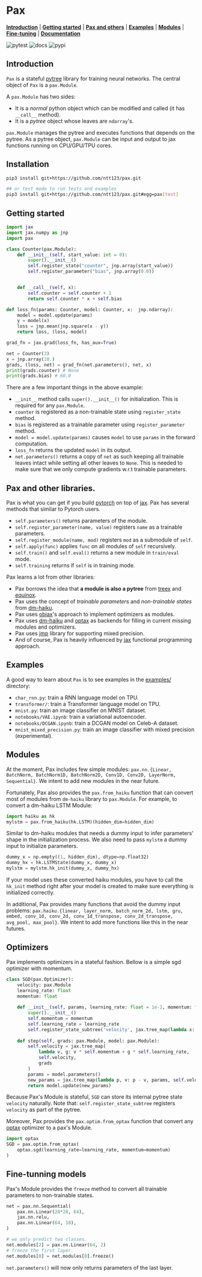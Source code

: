 # Pax

[**Introduction**](#introduction)
| [**Getting started**](#gettingstarted)
| [**Pax and others**](#paxandfriends)
| [**Examples**](https://github.com/ntt123/pax/tree/main/examples/)
| [**Modules**](#modules)
| [**Fine-tuning**](#finetune)
| [**Documentation**](https://pax.readthedocs.io/en/main)

![pytest](https://github.com/ntt123/pax/workflows/pytest/badge.svg)
![docs](https://readthedocs.org/projects/pax/badge/?version=main)
![pypi](https://img.shields.io/pypi/v/pax-j)



## Introduction<a id="introduction"></a>

``Pax`` is a stateful [pytree](https://jax.readthedocs.io/en/latest/pytrees.html) library for training neural networks. The central object of `Pax` is a `pax.Module`.

A  `pax.Module` has two sides:

* It is a _normal_ python object which can be modified and called (it has ``__call__`` method).
* It is a _pytree_ object whose leaves are `ndarray`'s.

``pax.Module`` manages the pytree and executes functions that depends on the pytree. As a pytree object, `pax.Module` can be input and output to jax functions running on CPU/GPU/TPU cores.

## Installation<a id="installation"></a>

```bash
pip3 install git+https://github.com/ntt123/pax.git

## or test mode to run tests and examples
pip3 install git+https://github.com/ntt123/pax.git#egg=pax[test]
```

## Getting started<a id="gettingstarted"></a>

```python
import jax
import jax.numpy as jnp
import pax

class Counter(pax.Module):
    def __init__(self, start_value: int = 0):
        super().__init__()
        self.register_state("counter", jnp.array(start_value))
        self.register_parameter("bias", jnp.array(0.0))


    def __call__(self, x):
        self.counter = self.counter + 1
        return self.counter * x + self.bias

def loss_fn(params: Counter, model: Counter, x:  jnp.ndarray):
    model = model.update(params)
    y = model(x)
    loss = jnp.mean(jnp.square(x - y))
    return loss, (loss, model)

grad_fn = jax.grad(loss_fn, has_aux=True)

net = Counter(3)
x = jnp.array(10.)
grads, (loss, net) = grad_fn(net.parameters(), net, x)
print(grads.counter) # None
print(grads.bias) # 60.0
```

There are a few important things in the above example:

* ``__init__`` method calls ``super().__init__()`` for initialization. This is required for any ``pax.Module``.
* ``counter`` is registered as a non-trainable state using ``register_state`` method.
* ``bias`` is registered as a trainable parameter using ``register_parameter`` method.
* ``model = model.update(params)`` causes ``model`` to use ``params`` in the forward computation.
* ``loss_fn`` returns the updated `model` in its output.
* ``net.parameters()`` returns a copy of `net` as such keeping all trainable leaves intact while setting all other leaves to ``None``. 
This is needed to make sure that we only compute gradients w.r.t trainable parameters.

## Pax and other libraries. <a id="paxandfriends"></a>

Pax is what you can get if you build [pytorch] on top of [jax]. Pax has several methods that similar to Pytorch users. 

- ``self.parameters()`` returns parameters of the module.
- ``self.register_parameter(name, value)`` registers ``name`` as a trainable parameters.
- ``self.register_module(name, mod)`` registers ``mod`` as a submodule of ``self``.
- ``self.apply(func)`` applies ``func`` on all modules of ``self`` recursively.
- ``self.train()`` and ``self.eval()`` returns a new module in ``train/eval`` mode.
- ``self.training`` returns if ``self`` is in training mode.

Pax learns a lot from other libraries:
- Pax borrows the idea that __a module is also a pytree__ from [treex] and [equinox]. 
- Pax uses the concept of _trainable parameters_ and _non-trainable states_ from [dm-haiku].
- Pax uses [objax]'s approach to implement optimizers as modules. 
- Pax uses [dm-haiku] and [optax] as backends for filling in current missing modules and optimizers. 
- Pax uses [jmp] library for supporting mixed precision. 
- And of course, Pax is heavily influenced by [jax] functional programming approach.


## Examples<a id="examples"></a>

A good way to learn about ``Pax`` is to see examples in the [examples/](./examples) directory:

* ``char_rnn.py``: train a RNN language model on TPU.
* ``transformer/``: train a Transformer language model on TPU.
* ``mnist.py``: train an image classifier on MNIST dataset.
* ``notebooks/VAE.ipynb``: train a variational autoencoder.
* ``notebooks/DCGAN.ipynb``: train a DCGAN model on Celeb-A dataset.
* ``mnist_mixed_precision.py``: train an image classifier with mixed precision (experimental).





## Modules<a id="modules"></a>

At the moment, Pax includes few simple modules: ``pax.nn.{Linear, BatchNorm, BatchNorm1D, BatchNorm2D, Conv1D, Conv2D, LayerNorm, Sequential}``.
We intent to add new modules in the near future.

Fortunately, Pax also provides the ``pax.from_haiku`` function that can convert most of modules from ``dm-haiku`` library to ``pax.Module``. For example, to convert a dm-haiku LSTM Module:
```python
import haiku as hk
mylstm = pax.from_haiku(hk.LSTM)(hidden_dim=hidden_dim)
```
Similar to dm-haiku modules that needs a dummy input to infer parameters' shape in the initialization process. We also need to pass ``mylstm`` a dummy input to initialize parameters.

```python
dummy_x = np.empty((1, hidden_dim), dtype=np.float32)
dummy_hx = hk.LSTMState(dummy_x, dummy_x)
mylstm = mylstm.hk_init(dummy_x, dummy_hx)
```
If your model uses these converted haiku modules, you have to call the `hk_init` method right after your model is created to make sure everything is initialized correctly.


In additional, Pax provides many functions that avoid the dummy input problems: ``pax.haiku.{linear, layer_norm, batch_norm_2d, lstm, gru, embed, conv_1d, conv_2d, conv_1d_transpose, conv_2d_transpose, avg_pool, max_pool}``.
We intent to add more functions like this in the near futures.

## Optimizers<a id="optimizers"></a>

Pax implements optimizers in a stateful fashion. Bellow is a simple sgd optimizer with momentum.

```python
class SGD(pax.Optimizer):
    velocity: pax.Module
    learning_rate: float
    momentum: float 
    
    def __init__(self, params, learning_rate: float = 1e-2, momentum: float = 0.9):
        super().__init__()
        self.momentum = momentum
        self.learning_rate = learning_rate
        self.register_state_subtree('velocity', jax.tree_map(lambda x: jnp.zeros_like(x), params))
        
    def step(self, grads: pax.Module, model: pax.Module):
        self.velocity = jax.tree_map(
            lambda v, g: v * self.momentum + g * self.learning_rate,
            self.velocity,
            grads
        )
        params = model.parameters()
        new_params = jax.tree_map(lambda p, v: p - v, params, self.velocity)
        return model.update(new_params)
```

Because Pax's Module is stateful, ``SGD`` can store its internal pytree state ``velocity`` naturally. Note that: ``self.register_state_subtree`` registers ``velocity`` as part of the pytree.

Moreover, Pax provides the ``pax.optim.from_optax`` function that convert any [optax](https://optax.readthedocs.io/en/latest/) optimizer to a pax's Module.

```python
import optax
SGD = pax.optim.from_optax(
    optax.sgd(learning_rate=learning_rate, momentum=momentum)
)
```

## Fine-tunning models<a id="finetune"></a>

Pax's Module provides the ``freeze`` method to convert all trainable parameters to non-trainable states.

```python
net = pax.nn.Sequential(
    pax.nn.Linear(28*28, 64),
    jax.nn.relu,
    pax.nn.Linear(64, 10),
)

# we only predict two classes.
net.modules[2] = pax.nn.Linear(64, 2)
# freeze the first layer.
net.modules[0] = net.modules[0].freeze() 
```

``net.parameters()`` will now only returns parameters of the last layer.


[jax]: https://github.com/google/jax
[objax]: https://github.com/google/objax
[dm-haiku]: https://github.com/deepmind/dm-haiku
[optax]: https://github.com/deepmind/optax
[jmp]: https://github.com/deepmind/jmp
[pytorch]: https://github.com/pytorch/pytorch
[treex]: https://github.com/cgarciae/treex
[equinox]: https://github.com/patrick-kidger/equinox